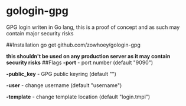 # gologin-gpg
GPG login writen in Go lang, this is a proof of concept and as such may contain major security risks

##Installation
    go get github.com/zowhoey/gologin-gpg

**this shouldn't be used on any production server as it may contain security risks**
##Flags
**-port** - port number (default "9090")

**-public_key** - GPG public keyring (default "")

**-user** - change username (default "username")

**-template** - change template location (default "login.tmpl")
